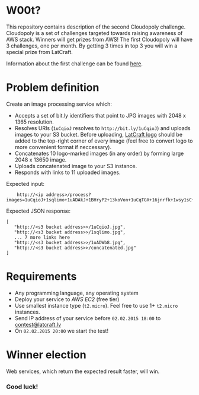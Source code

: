 W00t? 
==================

This repository contains description of the second Cloudopoly challenge. Cloudopoly is a set of challenges targeted towards raising awareness of AWS stack. Winners will get prizes from AWS! The first Cloudopoly will have 3 challenges, one per month. By getting 3 times in top 3 you will win a special prize from LatCraft.

Information about the first challenge can be found [here](https://github.com/latcraft/cloudopoly-search).

Problem definition
==================
Create an image processing service which:
- Accepts a set of bit.ly identifiers that point to JPG images with 2048 x 1365 resolution.
- Resolves URIs (`1uCqioJ` resolves to `http://bit.ly/1uCqioJ`) and uploads images to your S3 bucket. Before uploading, [LatCraft logo](logo.png) should be added to the top-right corner of every image (feel free to convert logo to more convenient format if neccessary).
- Concatenates 10 logo-marked images (in any order) by forming large 2048 x 13650 image.
- Uploads concatenated image to your S3 instance.
- Responds with links to 11 uploaded images.

Expected input: 

        http://<ip address>/process?images=1uCqioJ+1sqlimo+1uADAkJ+1BHryP2+13koVon+1uCqTGX+16jnrfk+1wsy1sC+1wN7idN+1uADWb8

Expected JSON response:

```
[
   "http://<s3 bucket address>>/1uCqioJ.jpg", 
   "http://<s3 bucket address>>/1sqlimo.jpg", 
   ... 7 more links here
   "http://<s3 bucket address>>/1uADWb8.jpg",    
   "http://<s3 bucket address>>/concatenated.jpg"       
]
```

# Requirements

- Any programming language, any operating system
- Deploy your service to *AWS* *EC2* (free tier)
- Use smallest instance type (`t2.micro`). Feel free to use 1+ `t2.micro` instances.
- Send IP address of your service before `02.02.2015 18:00` to contest@latcraft.lv
- On `02.02.2015 20:00` we start the test! 
 
# Winner election

Web services, which return the expected result faster, will win.

### Good luck!
